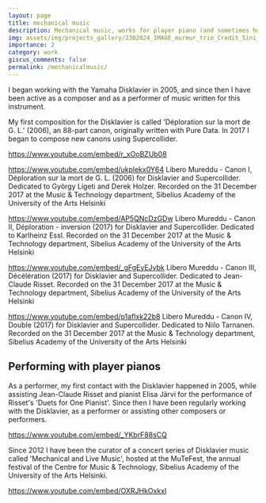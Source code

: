 ```yaml
---
layout: page
title: mechanical music
description: Mechanical music, works for player piano (and sometimes human performers)
img: assets/img/projects_gallery/2302024_IMAGE_murmur_trio_Credit_Sini_Makinen_001_700x700.jpeg
importance: 2
category: work
giscus_comments: false
permalink: /mechanicalmusic/
---
```

I began working with the Yamaha Disklavier in 2005, and since then I have been active as a composer and as a performer of music written for this instrument.

My first composition for the Disklavier is called 'Déploration sur la mort de G. L.' (2006), an 88-part canon, originally written with Pure Data. In 2017 I began to compose new canons using Supercollider.

https://www.youtube.com/embed/r_xOoBZUb08


https://www.youtube.com/embed/ukplekx0Y64
Libero Mureddu - Canon I, Déploration sur la mort de G. L. (2006) for Disklavier and Supercollider.
Dedicated to György Ligeti and Derek Holzer.
Recorded on the 31 December 2017 at the Music & Technology department,  Sibelius Academy of the University of the Arts Helsinki


https://www.youtube.com/embed/AP5QNcDzGDw
Libero Mureddu - Canon II, Déploration - inversion (2017) for Disklavier and Supercollider.
Dedicated to Karlheinz Essl.
Recorded on the 31 December 2017 at the Music & Technology department,  Sibelius Academy of the University of the Arts Helsinki


https://www.youtube.com/embed/_gFgEyEJybk
Libero Mureddu - Canon III, Décélération (2017) for Disklavier and Supercollider.
Dedicated to Jean-Claude Risset.
Recorded on the 31 December 2017 at the Music & Technology department,  Sibelius Academy of the University of the Arts Helsinki



https://www.youtube.com/embed/p1aflxk22b8
Libero Mureddu - Canon IV, Double (2017) for Disklavier and Supercollider.
Dedicated to Niilo Tarnanen.
Recorded on the 31 December 2017 at the Music & Technology department,  Sibelius Academy of the University of the Arts Helsinki


## Performing with player pianos
As a performer, my first contact with the Disklavier happened in 2005, while assisting Jean-Claude Risset and pianist Elisa Järvi for the performance of Risset's 'Duets for One Pianist'. Since then I have been regularly working with the Disklavier, as a performer or assisting other composers or performers.

https://www.youtube.com/embed/_YKbrF88sCQ

Since 2012 I have been the curator of a concert series of Disklavier music called 'Mechanical and Live Music', hosted at the MuTeFest, the annual festival of the Centre for Music & Technology, Sibelius Academy of the University of the Arts Helsinki.

https://www.youtube.com/embed/OXRJHkOxkxI
